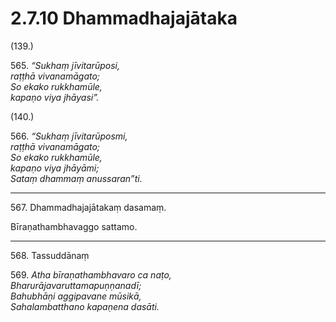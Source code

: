 # 2.7.10 Dhammadhajajātaka

(139.)

565\. _“Sukhaṃ jīvitarūposi,_  
_raṭṭhā vivanamāgato;_  
_So ekako rukkhamūle,_  
_kapaṇo viya jhāyasi”._  

(140.)

566\. _“Sukhaṃ jīvitarūposmi,_  
_raṭṭhā vivanamāgato;_  
_So ekako rukkhamūle,_  
_kapaṇo viya jhāyāmi;_  
_Sataṃ dhammaṃ anussaran”ti._  

---

567\. Dhammadhajajātakaṃ dasamaṃ.

Bīraṇathambhavaggo sattamo.

---

568\. Tassuddānaṃ

569\. _Atha bīraṇathambhavaro ca naṭo,_  
_Bharurājavaruttamapuṇṇanadī;_  
_Bahubhāṇi aggipavane mūsikā,_  
_Sahalambatthano kapaṇena dasāti._
